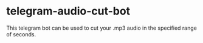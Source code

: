 # telegram-audio-cut-bot
This telegram bot can be used to cut your .mp3 audio in the specified range of seconds. 
